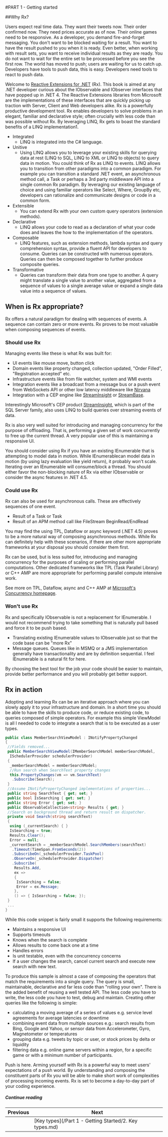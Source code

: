 #PART 1 - Getting started

##Why Rx?

Users expect real time data. They want their tweets now. Their order confirmed now. They need prices accurate as of now. Their online games need to be responsive. As a developer, you demand fire-and-forget messaging. You don't want to be blocked waiting for a result. You want to have the result pushed to you when it is ready. Even better, when working with result sets, you want to receive individual results as they are ready. You do not want to wait for the entire set to be processed before you see the first row. The world has moved to push; users are waiting for us to catch up. Developers have tools to push data, this is easy. Developers need tools to react to push data.

Welcome to [Reactive Extensions for .NET](http://msdn.microsoft.com/en-us/devlabs/gg577609) (Rx). This book is aimed at any .NET developer curious about the IObservable<T> and IObserver<T> interfaces that have popped up in .NET 4. The Reactive Extensions libraries from Microsoft are the implementations of these interfaces that are quickly picking up traction with Server, Client and Web developers alike. Rx is a powerfully productive development tool. Rx enables developers to solve problems in an elegant, familiar and declarative style; often crucially with less code than was possible without Rx. By leveraging LINQ, Rx gets to boast the standard benefits of a LINQ implementation1.

* Integrated
  *  LINQ is integrated into the C# language. 
* Unitive
  *  Using LINQ allows you to leverage your existing skills for querying data at rest (LINQ to SQL, LINQ to XML or LINQ to objects) to query data in motion. You could think of Rx as LINQ to events. LINQ allows you to transition from other paradigms into a common paradigm. For example you can transition a standard .NET event, an asynchronous method call, a Task or perhaps a 3rd party middleware API into a single common Rx paradigm. By leveraging our existing language of choice and using familiar operators like Select, Where, GroupBy etc, developers can rationalize and communicate designs or code in a common form. 
* Extensible
  *  You can extend Rx with your own custom query operators (extension methods). 
* Declarative
  *  LINQ allows your code to read as a declaration of what your code does and leaves the how to the implementation of the operators.
* Composable
  *  LINQ features, such as extension methods, lambda syntax and query comprehension syntax, provide a fluent API for developers to consume. Queries can be constructed with numerous operators. Queries can then be composed together to further produce composite queries.
* Transformative
  *  Queries can transform their data from one type to another. A query might translate a single value to another value, aggregated from a sequence of values to a single average value or expand a single data value into a sequence of values. 

## When is Rx appropriate?

Rx offers a natural paradigm for dealing with sequences of events. A sequence can contain zero or more events. Rx proves to be most valuable when composing sequences of events.

### Should use Rx

Managing events like these is what Rx was built for:

  *  UI events like mouse move, button click
  *  Domain events like property changed, collection updated, "Order Filled", "Registration accepted" etc.
  *  Infrastructure events like from file watcher, system and WMI events
  *  Integration events like a broadcast from a message bus or a push event from WebSockets API or other low latency middleware like [Nirvana](http://www.my-channels.com/)
  *  Integration with a CEP engine like [StreamInsight](http://www.microsoft.com/sqlserver/en/us/solutions-technologies/business-intelligence/complex-event-processing.aspx) or [StreamBase](http://www.streambase.com/).

Interestingly Microsoft's CEP product [StreamInsight](http://www.microsoft.com/sqlserver/en/us/solutions-technologies/business-intelligence/complex-event-processing.aspx), which is part of the SQL Server family, also uses LINQ to build queries over streaming events of data.

Rx is also very well suited for introducing and managing concurrency for the purpose of offloading. That is, performing a given set of work concurrently to free up the current thread. A very popular use of this is maintaining a responsive UI.

You should consider using Rx if you have an existing IEnumerable<T> that is attempting to model data in motion. While IEnumerable<T>can model data in motion (by using lazy evaluation like yield return), it probably won't scale. Iterating over an IEnumerable<T> will consume/block a thread. You should either favor the non-blocking nature of Rx via either IObservable<T> or consider the async features in .NET 4.5.

### Could use Rx

Rx can also be used for asynchronous calls. These are effectively sequences of one event.

  *  Result of a Task or Task<T>
  *  Result of an APM method call like FileStream BeginRead/EndRead

You may find the using TPL, Dataflow or async keyword (.NET 4.5) proves to be a more natural way of composing asynchronous methods. While Rx can definitely help with these scenarios, if there are other more appropriate frameworks at your disposal you should consider them first.

Rx can be used, but is less suited for, introducing and managing concurrency for the purposes of scaling or performing parallel computations. Other dedicated frameworks like TPL (Task Parallel Library) or C++ AMP are more appropriate for performing parallel compute intensive work.

See more on TPL, Dataflow, async and C++ AMP at [Microsoft's Concurrency homepage](http://msdn.microsoft.com/en-us/concurrency).

### Won't use Rx

Rx and specifically IObservable<T> is not a replacement for IEnumerable<T>. I would not recommend trying to take something that is naturally pull based and force it to be push based.

 *   Translating existing IEnumerable<T> values to IObservable<T> just so that the code base can be "more Rx"
 *   Message queues. Queues like in MSMQ or a JMS implementation generally have transactionality and are by definition sequential. I feel IEnumerable<T> is a natural fit for here.

By choosing the best tool for the job your code should be easier to maintain, provide better performance and you will probably get better support.

## Rx in action

Adopting and learning Rx can be an iterative approach where you can slowly apply it to your infrastructure and domain. In a short time you should be able to have the skills to produce code, or reduce existing code, to queries composed of simple operators. For example this simple ViewModel is all I needed to code to integrate a search that is to be executed as a user types.

```C#
public class MemberSearchViewModel : INotifyPropertyChanged
{
 //Fields removed...
 public MemberSearchViewModel(IMemberSearchModel memberSearchModel,
  ISchedulerProvider schedulerProvider)
 {
  _memberSearchModel = memberSearchModel;
  //Run search when SearchText property changes
  this.PropertyChanges(vm => vm.SearchText)
   .Subscribe(Search);
 }
 //Assume INotifyPropertyChanged implementations of properties...
 public string SearchText { get; set; }
 public bool IsSearching { get; set; }
 public string Error { get; set; }
 public ObservableCollection<string> Results { get; }
 //Search on background thread and return result on dispatcher.
 private void Search(string searchText)
 {
  using (_currentSearch) { }
  IsSearching = true;
  Results.Clear();
  Error = null;
  _currentSearch = _memberSearchModel.SearchMembers(searchText)
   .Timeout(TimeSpan.FromSeconds(2))
   .SubscribeOn(_schedulerProvider.TaskPool)
   .ObserveOn(_schedulerProvider.Dispatcher)
   .Subscribe(
    Results.Add,
    ex =>
    {
     IsSearching = false;
     Error = ex.Message;
    },
    () => { IsSearching = false; });
 }
 ...
}
```

While this code snippet is fairly small it supports the following requirements:

*  Maintains a responsive UI
*  Supports timeouts
*  Knows when the search is complete
*  Allows results to come back one at a time
*  Handles errors
*  Is unit testable, even with the concurrency concerns
*  If a user changes the search, cancel current search and execute new search with new text.

To produce this sample is almost a case of composing the operators that match the requirements into a single query. The query is small, maintainable, declarative and far less code than "rolling your own". There is the added benefit of reusing a well tested API. The less code you have to write, the less code you have to test, debug and maintain. Creating other queries like the following is simple:

*  calculating a moving average of a series of values e.g. service level agreements for average latencies or downtime
*  combining event data from multiple sources e.g.: search results from Bing, Google and Yahoo, or sensor data from Accelerometer, Gyro, Magnetometer or temperatures
*  grouping data e.g. tweets by topic or user, or stock prices by delta or liquidity
*  filtering data e.g. online game servers within a region, for a specific game or with a minimum number of participants.

Push is here. Arming yourself with Rx is a powerful way to meet users' expectations of a push world. By understanding and composing the constituent parts of Rx you will be able to make short work of complexities of processing incoming events. Rx is set to become a day-to-day part of your coding experience. 




##### Continue reading

| Previous | Next |
| --- | --- |
|   | [Key types](/Part 1 - Getting Started/2. Key types.md) |

